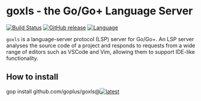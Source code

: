 goxls - the Go/Go+ Language Server
====
[![Build Status](https://github.com/goplus/goxls/actions/workflows/go.yml/badge.svg)](https://github.com/goplus/goxls/actions/workflows/go.yml)
[![GitHub release](https://img.shields.io/github/v/tag/goplus/goxls.svg?label=release)](https://github.com/goplus/goxls/releases)
[![Language](https://img.shields.io/badge/language-Go+-blue.svg)](https://github.com/goplus/gop)

`goxls` is a language-server protocol (LSP) server for Go/Go+. An LSP server analyses the source code of a project and responds to requests from a wide range of editors such as VSCode and Vim, allowing them to support IDE-like functionality.

## How to install

gop install github.com/goplus/goxls@[![latest](https://img.shields.io/github/v/tag/goplus/goxls.svg?label=)](https://github.com/goplus/goxls/releases)
